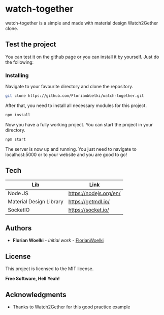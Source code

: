# watch-together
watch-together is a simple and made with material design Watch2Gether clone.

## Test the project
You can test it on the github page or you can install it by yourself.
Just do the following:
### Installing
Navigate to your favourite directory and clone the repository.
```sh
git clone https://github.com/FlorianWoelki/watch-together.git
```

After that, you need to install all necessary modules for this project.
```sh
npm install
```

Now you have a fully working project. You can start the project in your directory.
```sh
npm start
```

The server is now up and running.
You just need to navigate to localhost:5000 or to your website and you are good to go!

## Tech
| Lib | Link |
| ------ | ------ |
|Node JS|https://nodejs.org/en/|
|Material Design Library|https://getmdl.io/|
|SocketIO|https://socket.io/|

## Authors
* **Florian Woelki** - *Initial work* - [FlorianWoelki](https://github.com/FlorianWoelki)

## License
This project is licensed to the MIT license.

**Free Software, Hell Yeah!**

## Acknowledgments
* Thanks to Watch2Gether for this good practice example

